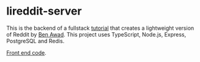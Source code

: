 # lireddit-server

This is the backend of a fullstack [tutorial](https://www.youtube.com/watch?v=I6ypD7qv3Z8) that creates a lightweight version of Reddit by [Ben Awad](https://github.com/benawad/).
This project uses TypeScript, Node.js, Express, PostgreSQL and Redis.

[Front end code](https://github.com/MeganSteenkamp/lireddit-web). 
